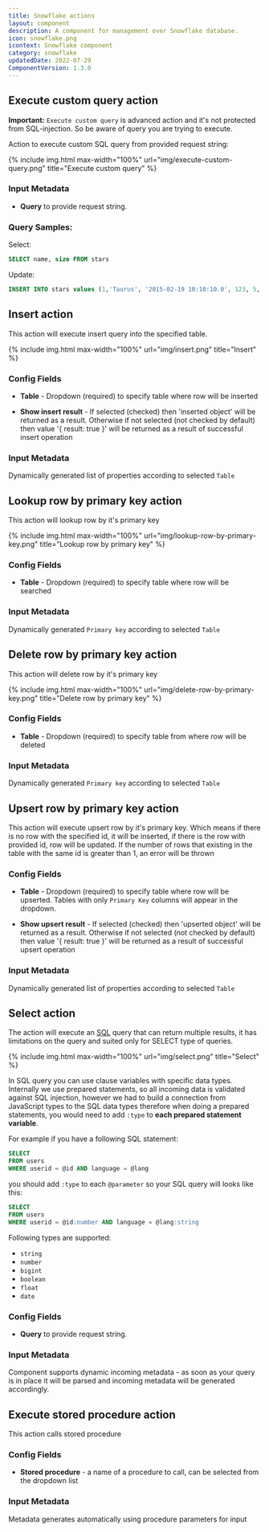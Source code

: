 ```yaml
---
title: Snowflake actions
layout: component
description: A component for management over Snowflake database.
icon: snowflake.png
icontext: Snowflake component
category: snowflake
updatedDate: 2022-07-29
ComponentVersion: 1.3.0
---
```


## Execute custom query action

**Important:** `Execute custom query` is advanced action and it's not protected from SQL-injection. So be aware of query you are trying to execute.

Action to execute custom SQL query from provided request string:

{% include img.html max-width="100%" url="img/execute-custom-query.png" title="Execute custom query" %}

### Input Metadata

* **Query** to provide request string.

### Query Samples:

Select:

```sql
SELECT name, size FROM stars
```

Update:

```sql
INSERT INTO stars values (1,'Taurus', '2015-02-19 10:10:10.0', 123, 5, 'true', '2015-02-19')
```

## Insert action

This action will execute insert query into the specified table.

{% include img.html max-width="100%" url="img/insert.png" title="Insert" %}

### Config Fields

* **Table** - Dropdown (required) to specify table where row will be inserted

* **Show insert result** - If selected (checked) then 'inserted object' will be returned as a result. Otherwise if not selected (not checked by default) then value '{ result: true }' will be returned as a result of successful insert operation

### Input Metadata

Dynamically generated list of properties according to selected `Table`

## Lookup row by primary key action

This action will lookup row by it's primary key

{% include img.html max-width="100%" url="img/lookup-row-by-primary-key.png" title="Lookup row by primary key" %}

### Config Fields

* **Table** - Dropdown (required) to specify table where row will be searched

### Input Metadata

Dynamically generated `Primary key` according to selected `Table`

## Delete row by primary key action

This action will delete row by it's primary key

{% include img.html max-width="100%" url="img/delete-row-by-primary-key.png" title="Delete row by primary key" %}

### Config Fields

* **Table** - Dropdown (required) to specify table from where row will be deleted

### Input Metadata

Dynamically generated `Primary key` according to selected `Table`

## Upsert row by primary key action

This action will execute upsert row by it's primary key. Which means if there is no row with the specified id, it will be inserted, if there is the row with provided id, row will be updated. If the number of rows that existing in the table with the same id is greater than 1, an error will be thrown

### Config Fields

* **Table** - Dropdown (required) to specify table where row will be upserted. Tables with only `Primary Key` columns will appear in the dropdown.

* **Show upsert result** - If selected (checked) then 'upserted object' will be returned as a result. Otherwise if not selected (not checked by default) then value '{ result: true }' will be returned as a result of successful upsert operation

### Input Metadata

Dynamically generated list of properties according to selected `Table`

## Select action

The action will execute an [SQL](https://en.wikipedia.org/wiki/SQL "SQL") query that can return multiple results, it has limitations on the query and suited only for SELECT type of queries.

{% include img.html max-width="100%" url="img/select.png" title="Select" %}

In SQL query you can use clause variables with specific data types.
Internally we use prepared statements, so all incoming data is
validated against SQL injection, however we had to build a connection from JavaScript types to the SQL data types
therefore when doing a prepared statements, you would need to add ``:type`` to **each prepared statement variable**.

For example if you have a following SQL statement:

```sql
SELECT
FROM users
WHERE userid = @id AND language = @lang
```

you should add ``:type`` to each ``@parameter`` so your SQL query will looks like this:

```sql
SELECT
FROM users
WHERE userid = @id:number AND language = @lang:string
```

Following types are supported:
 * ``string``
 * ``number``
 * ``bigint``
 * ``boolean``
 * ``float``
 * ``date``

### Config Fields

* **Query** to provide request string.

### Input Metadata

Component supports dynamic incoming metadata - as soon as your query is in place it will be parsed and incoming metadata will be generated accordingly.

## Execute stored procedure action

This action calls stored procedure

### Config Fields

* **Stored procedure** - a name of a procedure to call, can be selected from the dropdown list

### Input Metadata

Metadata generates automatically using procedure parameters for input
